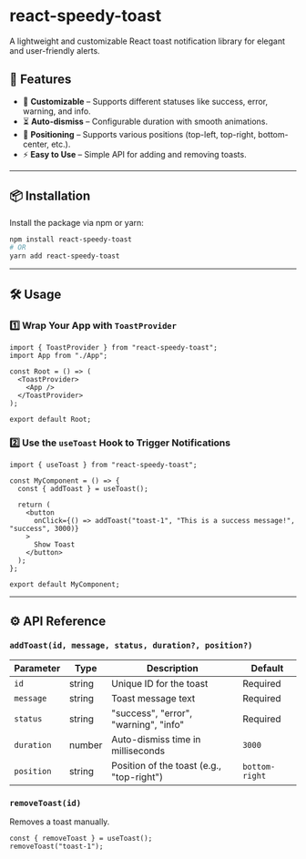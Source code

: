 # react-speedy-toast

A lightweight and customizable React toast notification library for elegant and user-friendly alerts.

## 🚀 Features

- 🎨 **Customizable** – Supports different statuses like success, error, warning, and info.
- ⏳ **Auto-dismiss** – Configurable duration with smooth animations.
- 📌 **Positioning** – Supports various positions (top-left, top-right, bottom-center, etc.).
- ⚡ **Easy to Use** – Simple API for adding and removing toasts.

---

## 📦 Installation

Install the package via npm or yarn:

```sh
npm install react-speedy-toast
# OR
yarn add react-speedy-toast
```

---

## 🛠 Usage

### 1️⃣ Wrap Your App with `ToastProvider`

```tsx
import { ToastProvider } from "react-speedy-toast";
import App from "./App";

const Root = () => (
  <ToastProvider>
    <App />
  </ToastProvider>
);

export default Root;
```

### 2️⃣ Use the `useToast` Hook to Trigger Notifications

```tsx
import { useToast } from "react-speedy-toast";

const MyComponent = () => {
  const { addToast } = useToast();

  return (
    <button
      onClick={() => addToast("toast-1", "This is a success message!", "success", 3000)}
    >
      Show Toast
    </button>
  );
};

export default MyComponent;
```

---

## ⚙️ API Reference

### `addToast(id, message, status, duration?, position?)`

| Parameter  | Type   | Description                               | Default        |
| ---------- | ------ | ----------------------------------------- | -------------- |
| `id`       | string | Unique ID for the toast                   | Required       |
| `message`  | string | Toast message text                        | Required       |
| `status`   | string | "success", "error", "warning", "info"     | Required       |
| `duration` | number | Auto-dismiss time in milliseconds         | `3000`         |
| `position` | string | Position of the toast (e.g., "top-right") | `bottom-right` |

### `removeToast(id)`

Removes a toast manually.

```tsx
const { removeToast } = useToast();
removeToast("toast-1");
```

